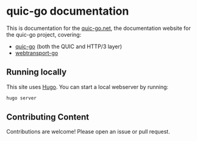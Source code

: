 # quic-go documentation

This is documentation for the [quic-go.net](https://quic-go.net), the documentation website for the quic-go project, covering:
* [quic-go](https://github.com/quic-go/quic-go) (both the QUIC and HTTP/3 layer)
* [webtransport-go](https://github.com/quic-go/webtransport-go)

## Running locally

This site uses [Hugo](https://gohugo.io/). You can start a local webserver by running:
```bash
hugo server
```

## Contributing Content

Contributions are welcome! Please open an issue or pull request.
